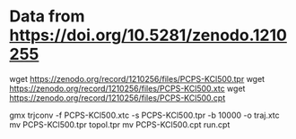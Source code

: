 # Data from https://doi.org/10.5281/zenodo.1210255

wget https://zenodo.org/record/1210256/files/PCPS-KCl500.tpr
wget https://zenodo.org/record/1210256/files/PCPS-KCl500.xtc
wget https://zenodo.org/record/1210256/files/PCPS-KCl500.cpt

gmx trjconv -f PCPS-KCl500.xtc -s PCPS-KCl500.tpr -b 10000 -o traj.xtc
mv PCPS-KCl500.tpr topol.tpr
mv PCPS-KCl500.cpt run.cpt